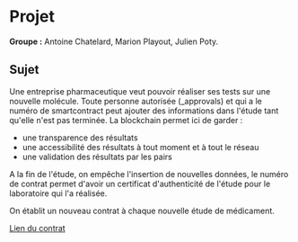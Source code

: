 # Projet # 


**Groupe :** Antoine Chatelard, Marion Playout, Julien Poty.

## Sujet ##

Une entreprise pharmaceutique veut pouvoir réaliser ses tests sur une nouvelle molécule.
Toute personne autorisée (_approvals) et qui a le numéro de smartcontract peut ajouter des informations dans l'étude tant qu'elle n'est pas terminée.
La blockchain permet ici de garder : 
* une transparence des résultats
* une accessibilité des résultats à tout moment et à tout le réseau 
* une validation des résultats par les pairs 

A la fin de l'étude, on empêche l'insertion de nouvelles données, le numéro de contrat permet d'avoir un certificat d'authenticité de l'étude pour le laboratoire qui l'a réalisée.  

On établit un nouveau contrat à chaque nouvelle étude de médicament.   

[Lien du contrat](https://ropsten.etherscan.io/address/0xb0357161251e974658fa419bc9875e8acb584eed)